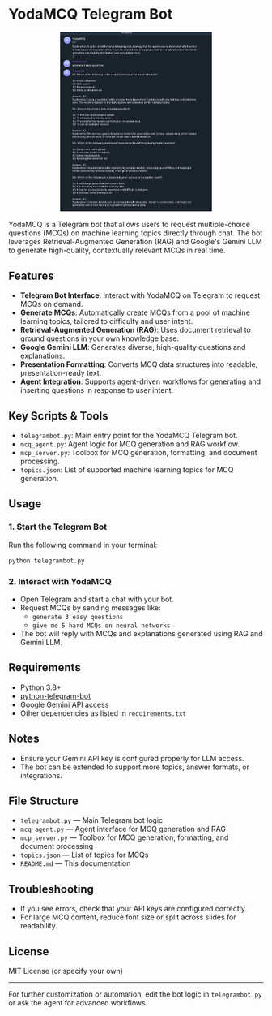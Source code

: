 # YodaMCQ Telegram Bot

<p align="center">
  <img src="yodaMCQ.png" alt="YodaMCQ Logo" width="300"/>
</p>

YodaMCQ is a Telegram bot that allows users to request multiple-choice questions (MCQs) on machine learning topics directly through chat. The bot leverages Retrieval-Augmented Generation (RAG) and Google's Gemini LLM to generate high-quality, contextually relevant MCQs in real time.

## Features
- **Telegram Bot Interface**: Interact with YodaMCQ on Telegram to request MCQs on demand.
- **Generate MCQs**: Automatically create MCQs from a pool of machine learning topics, tailored to difficulty and user intent.
- **Retrieval-Augmented Generation (RAG)**: Uses document retrieval to ground questions in your own knowledge base.
- **Google Gemini LLM**: Generates diverse, high-quality questions and explanations.
- **Presentation Formatting**: Converts MCQ data structures into readable, presentation-ready text.
- **Agent Integration**: Supports agent-driven workflows for generating and inserting questions in response to user intent.

## Key Scripts & Tools
- `telegrambot.py`: Main entry point for the YodaMCQ Telegram bot.
- `mcq_agent.py`: Agent logic for MCQ generation and RAG workflow.
- `mcp_server.py`: Toolbox for MCQ generation, formatting, and document processing.
- `topics.json`: List of supported machine learning topics for MCQ generation.

## Usage
### 1. Start the Telegram Bot
Run the following command in your terminal:

```bash
python telegrambot.py
```

### 2. Interact with YodaMCQ
- Open Telegram and start a chat with your bot.
- Request MCQs by sending messages like:
  - `generate 3 easy questions`
  - `give me 5 hard MCQs on neural networks`
- The bot will reply with MCQs and explanations generated using RAG and Gemini LLM.

## Requirements
- Python 3.8+
- [python-telegram-bot](https://python-telegram-bot.org/)
- Google Gemini API access
- Other dependencies as listed in `requirements.txt`

## Notes
- Ensure your Gemini API key is configured properly for LLM access.
- The bot can be extended to support more topics, answer formats, or integrations.

## File Structure
- `telegrambot.py` — Main Telegram bot logic
- `mcq_agent.py` — Agent interface for MCQ generation and RAG
- `mcp_server.py` — Toolbox for MCQ generation, formatting, and document processing
- `topics.json` — List of topics for MCQs
- `README.md` — This documentation

## Troubleshooting
- If you see errors, check that your API keys are configured correctly.
- For large MCQ content, reduce font size or split across slides for readability.

## License
MIT License (or specify your own)

---
For further customization or automation, edit the bot logic in `telegrambot.py` or ask the agent for advanced workflows.
